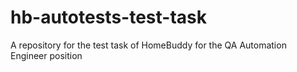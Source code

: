 # hb-autotests-test-task
A repository for the test task of HomeBuddy for the QA Automation Engineer position
